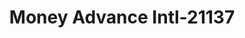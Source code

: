 ---
f_zip-code: 91803
f_state-code: CA
title: Money Advance Intl-21137
f_phone: 626-289-3812
f_city-only: Alhambra
f_address: 1421 S 9th Street Alhambra
f_location-unique-id: '21137'
slug: money-advance-intl-21137
updated-on: '2024-05-30T13:46:58.046Z'
created-on: '2024-05-30T13:36:59.803Z'
published-on: '2024-05-30T13:54:32.469Z'
f_city-state: cms/city/alhambra-ca.md
f_company: cms/company/money-advance-intl.md
f_state: cms/state/california.md
layout: '[payday-loan].html'
tags: payday-loan
---